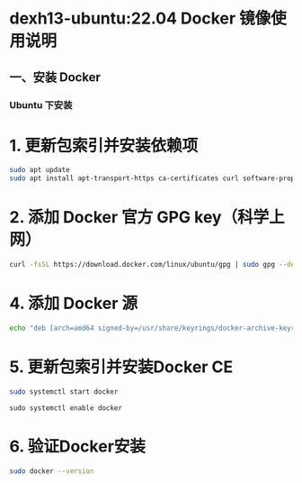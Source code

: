 # dexh13-ubuntu:22.04 Docker 镜像使用说明

## 一、安装 Docker

### Ubuntu 下安装


# 1. 更新包索引并安装依赖项
```bash
sudo apt update
sudo apt install apt-transport-https ca-certificates curl software-properties-common
```

# 2. 添加 Docker 官方 GPG key（科学上网）
```bash
curl -fsSL https://download.docker.com/linux/ubuntu/gpg | sudo gpg --dearmor -o /usr/share/keyrings/docker-archive-keyring.gpg
```
# 4. 添加 Docker 源
```bash
echo "deb [arch=amd64 signed-by=/usr/share/keyrings/docker-archive-keyring.gpg] https://download.docker.com/linux/ubuntu $(lsb_release -cs) stable" | sudo tee /etc/apt/sources.list.d/docker.list > /dev/null
```
# 5. 更新包索引并安装Docker CE
```bash
sudo systemctl start docker
```
```
sudo systemctl enable docker
```

# 6. 验证Docker安装
```bash
sudo docker --version
```
